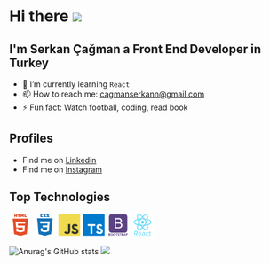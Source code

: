 <h1 align="left">Hi there <img src="https://raw.githubusercontent.com/kaueMarques/kaueMarques/master/hi.gif" width="30px"></h1>

## I'm Serkan Çağman a Front End Developer in Turkey


- 🌱 I’m currently learning <code>React</code>
- 📫 How to reach me: cagmanserkann@gmail.com
- ⚡ Fun fact: Watch football, coding, read book

 ## Profiles

- Find me on [Linkedin](https://www.linkedin.com/in/serkan-%C3%A7a%C4%9Fman-1ab4731a4/)
- Find me on [Instagram](https://www.instagram.com/serkancagmann/)

 ## Top Technologies
 
<p align="left">
<img src="https://raw.githubusercontent.com/devicons/devicon/master/icons/html5/html5-plain-wordmark.svg" alt="html5"  width="40" height="40"/>
<img src="https://raw.githubusercontent.com/devicons/devicon/master/icons/css3/css3-plain-wordmark.svg" alt="css3"  width="40" height="40"/>
<img src="https://raw.githubusercontent.com/devicons/devicon/master/icons/javascript/javascript-original.svg" alt="javascript" width="40" height="40"/>
<img src="https://raw.githubusercontent.com/devicons/devicon/master/icons/typescript/typescript-plain.svg" alt="react" width="40" height="40"/>
<img src="https://raw.githubusercontent.com/devicons/devicon/master/icons/bootstrap/bootstrap-plain-wordmark.svg" alt="react" width="40" height="40"/>
<img src="https://raw.githubusercontent.com/devicons/devicon/master/icons/react/react-original-wordmark.svg" alt="react" width="40" height="40"/>
</p>

![Anurag's GitHub stats](https://github-readme-stats.vercel.app/api?username=serkancagman&show_icons=true&theme=synthwave)
<img height="195em" src="https://github-readme-stats-eight-theta.vercel.app/api/top-langs/?username=serkancagman&layout=compact&langs_count=8&theme=tokyonight"/>



